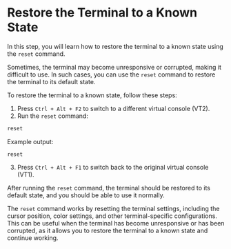 # Restore the Terminal to a Known State

In this step, you will learn how to restore the terminal to a known state using the `reset` command.

Sometimes, the terminal may become unresponsive or corrupted, making it difficult to use. In such cases, you can use the `reset` command to restore the terminal to its default state.

To restore the terminal to a known state, follow these steps:

1. Press `Ctrl + Alt + F2` to switch to a different virtual console (VT2).
2. Run the `reset` command:

```bash
reset
```

Example output:

```
reset
```

3. Press `Ctrl + Alt + F1` to switch back to the original virtual console (VT1).

After running the `reset` command, the terminal should be restored to its default state, and you should be able to use it normally.

The `reset` command works by resetting the terminal settings, including the cursor position, color settings, and other terminal-specific configurations. This can be useful when the terminal has become unresponsive or has been corrupted, as it allows you to restore the terminal to a known state and continue working.

